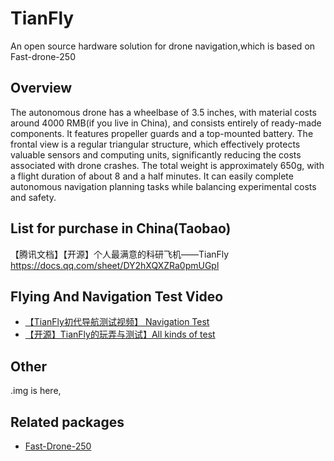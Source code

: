 # TianFly
An open source hardware solution for drone navigation,which is based on Fast-drone-250

## Overview
The autonomous drone has a wheelbase of 3.5 inches, with material costs around 4000 RMB(if you live in China), and consists entirely of ready-made components. It features propeller guards and a top-mounted battery. The frontal view is a regular triangular structure, which effectively protects valuable sensors and computing units, significantly reducing the costs associated with drone crashes. The total weight is approximately 650g, with a flight duration of about 8 and a half minutes. It can easily complete autonomous navigation planning tasks while balancing experimental costs and safety.

## List for purchase in China(Taobao)
【腾讯文档】【开源】个人最满意的科研飞机——TianFly
https://docs.qq.com/sheet/DY2hXQXZRa0pmUGpl

## Flying And Navigation Test Video 
- <a href="https://www.bilibili.com/video/BV1SM411Z76H/?share_source=copy_web&vd_source=7b01d34d2559e7724da23dc510cf1bf2">【TianFly初代导航测试视频】  Navigation Test </a>
- <a href="https://www.bilibili.com/video/BV1VK4y1B7Rb/?share_source=copy_web&vd_source=7b01d34d2559e7724da23dc510cf1bf2">【开源】TianFly的玩弄与测试】All kinds of test </a>



## Other
.img is here, 


## Related packages

- <a href="https://github.com/ZJU-FAST-Lab/Fast-Drone-250">Fast-Drone-250</a>